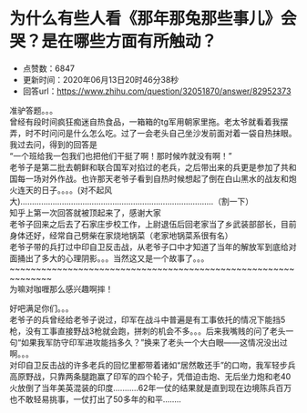 # 为什么有些人看《那年那兔那些事儿》会哭？是在哪些方面有所触动？
- 点赞数：6847
- 更新时间：2020年06月13日20时46分38秒
- 回答url：https://www.zhihu.com/question/32051870/answer/82952373
<body>
 <p data-pid="o2yzgA3O">准驴答题。。。<br>
  曾经有段时间疯狂痴迷自热食品，一箱箱的tg军用朝家里拖。老太爷就看着我摆弄，时不时问问是什么怎么吃。过了一会老头自己坐沙发前面对着一袋自热抹眼。我过去问，得到的回答是<br>
  “一个班给我一包我们也把他们干挺了啊！那时候咋就没有啊！”<br>
  老爷子是第二批去朝鲜和联合国军对掐过的老兵，之后带出来的兵更是参加了共和国每一场对外作战。也许那天老爷子看到自热时候想起了倒在白山黑水的战友和炮火连天的日子。。。。(对不起风大)…………………………………………………………………………（割一下）<br>
  知乎上第一次回答就被顶起来了，感谢大家<br>
  老爷子回来之后去了石家庄步校工作，上尉退伍后回老家当了乡武装部部长，目前身体还好，经常自己劈柴在家烧地锅菜（老家地锅菜系很有名）<br>
  老爷子带的兵打过中印自卫反击战，从老爷子口中才知道了当年的解放军到底给对面捅出了多大的心理阴影。。。当然这又是一个故事了。。。<br>
  ~~~~~~~~~~~~~~~~~~~~~~~~~~~~~~~~~~~~~~~~~~~~~~~~~~~~~~~~~~~~~~<br>
  为嘛对咖喱那么感兴趣啊摔！</p>
 <p data-pid="7FzK6riP">好吧满足你们。。。<br>
  老爷子的兵曾经给老爷子说过，印军在战斗中普遍是有工事依托的情况下能挡5枪，没有工事直接野战3枪就会跑，拼刺的机会不多。。。后来我嘴贱的问了老头一句“如果我军防守印军进攻能挡多久？”换来了老头一个大白眼——这情况没出过啊。。。<br>
  对印自卫反击战的许多老兵的回忆里都带着诸如“居然敢还手”的口吻，我军轻步兵高原野战，只靠两条腿跑赢了印军的四个轮子，凭借迫击炮、无后坐力炮和老40火放倒了当年美英混装的印度...........62年一仗的结果就是直到现在边境陈兵百万也不敢轻易挑事，一仗打出了50多年的和平........</p>
</body>